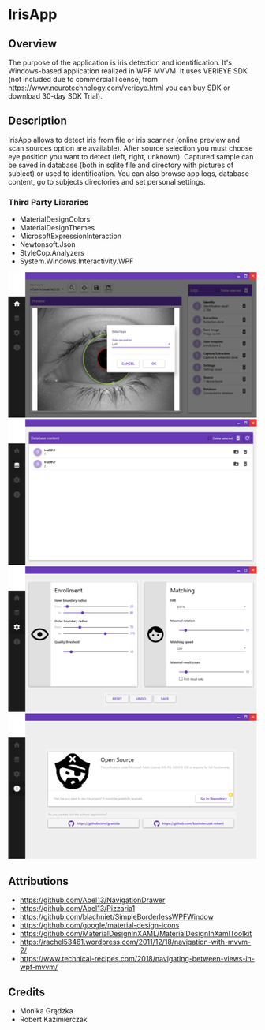 # IrisApp

## Overview
The purpose of the application is iris detection and identification. It's Windows-based application realized in WPF MVVM. It uses VERIEYE SDK (not included due to commercial license, from https://www.neurotechnology.com/verieye.html you can buy SDK or download 30-day SDK Trial).

## Description
IrisApp allows to detect iris from file or iris scanner (online preview and scan sources option are available). After source selection you must choose eye position you want to detect (left, right, unknown). Captured sample can be saved in database (both in sqlite file and directory with pictures of subject) or used to identification. You can also browse app logs, database content, go to subjects directories and set personal settings.

### Third Party Libraries
- MaterialDesignColors
- MaterialDesignThemes
- MicrosoftExpressionInteraction
- Newtonsoft.Json
- StyleCop.Analyzers
- System.Windows.Interactivity.WPF

![Home view](https://github.com/gradzka/IrisApp/blob/master/IrisApp/Assets/Screenshots/1.png)
![Database view](https://github.com/gradzka/IrisApp/blob/master/IrisApp/Assets/Screenshots/2.png)
![Settings view](https://github.com/gradzka/IrisApp/blob/master/IrisApp/Assets/Screenshots/3.png)
![About view](https://github.com/gradzka/IrisApp/blob/master/IrisApp/Assets/Screenshots/4.png)

## Attributions
- https://github.com/Abel13/NavigationDrawer
- https://github.com/Abel13/Pizzaria1
- https://github.com/blachniet/SimpleBorderlessWPFWindow
- https://github.com/google/material-design-icons
- https://github.com/MaterialDesignInXAML/MaterialDesignInXamlToolkit
- https://rachel53461.wordpress.com/2011/12/18/navigation-with-mvvm-2/
- https://www.technical-recipes.com/2018/navigating-between-views-in-wpf-mvvm/

## Credits
* Monika Grądzka
* Robert Kazimierczak
